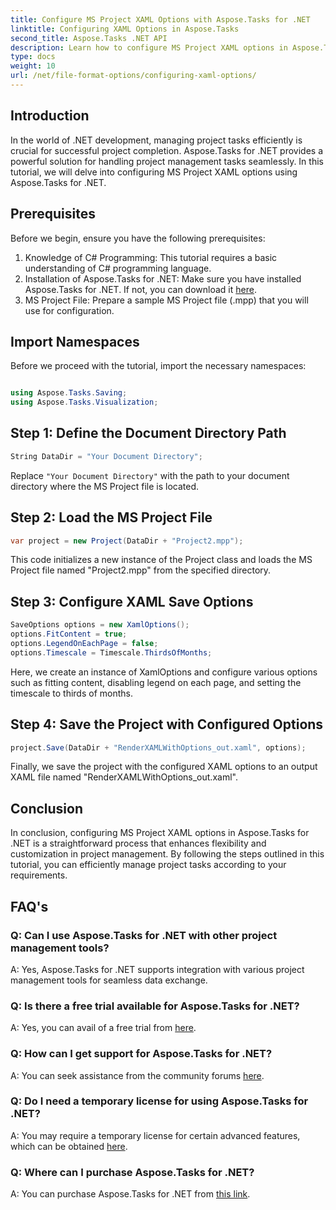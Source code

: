 ```yaml
---
title: Configure MS Project XAML Options with Aspose.Tasks for .NET
linktitle: Configuring XAML Options in Aspose.Tasks
second_title: Aspose.Tasks .NET API
description: Learn how to configure MS Project XAML options in Aspose.Tasks for .NET. Enhance project management flexibility and customization with step-by-step guidance.
type: docs
weight: 10
url: /net/file-format-options/configuring-xaml-options/
---
```

## Introduction
In the world of .NET development, managing project tasks efficiently is crucial for successful project completion. Aspose.Tasks for .NET provides a powerful solution for handling project management tasks seamlessly. In this tutorial, we will delve into configuring MS Project XAML options using Aspose.Tasks for .NET. 
## Prerequisites
Before we begin, ensure you have the following prerequisites:
1. Knowledge of C# Programming: This tutorial requires a basic understanding of C# programming language.
2. Installation of Aspose.Tasks for .NET: Make sure you have installed Aspose.Tasks for .NET. If not, you can download it [here](https://releases.aspose.com/tasks/net/).
3. MS Project File: Prepare a sample MS Project file (.mpp) that you will use for configuration.
## Import Namespaces
Before we proceed with the tutorial, import the necessary namespaces:
```csharp

using Aspose.Tasks.Saving;
using Aspose.Tasks.Visualization;
```
## Step 1: Define the Document Directory Path
```csharp
String DataDir = "Your Document Directory";
```
Replace `"Your Document Directory"` with the path to your document directory where the MS Project file is located.
## Step 2: Load the MS Project File
```csharp
var project = new Project(DataDir + "Project2.mpp");
```
This code initializes a new instance of the Project class and loads the MS Project file named "Project2.mpp" from the specified directory.
## Step 3: Configure XAML Save Options
```csharp
SaveOptions options = new XamlOptions();
options.FitContent = true;
options.LegendOnEachPage = false;
options.Timescale = Timescale.ThirdsOfMonths;
```
Here, we create an instance of XamlOptions and configure various options such as fitting content, disabling legend on each page, and setting the timescale to thirds of months.
## Step 4: Save the Project with Configured Options
```csharp
project.Save(DataDir + "RenderXAMLWithOptions_out.xaml", options);
```
Finally, we save the project with the configured XAML options to an output XAML file named "RenderXAMLWithOptions_out.xaml".
## Conclusion
In conclusion, configuring MS Project XAML options in Aspose.Tasks for .NET is a straightforward process that enhances flexibility and customization in project management. By following the steps outlined in this tutorial, you can efficiently manage project tasks according to your requirements.

## FAQ's

### Q: Can I use Aspose.Tasks for .NET with other project management tools?

A: Yes, Aspose.Tasks for .NET supports integration with various project management tools for seamless data exchange.

### Q: Is there a free trial available for Aspose.Tasks for .NET?

A: Yes, you can avail of a free trial from [here](https://releases.aspose.com/).

### Q: How can I get support for Aspose.Tasks for .NET?

A: You can seek assistance from the community forums [here](https://forum.aspose.com/c/tasks/15).

### Q: Do I need a temporary license for using Aspose.Tasks for .NET?

A: You may require a temporary license for certain advanced features, which can be obtained [here](https://purchase.aspose.com/temporary-license/).

### Q: Where can I purchase Aspose.Tasks for .NET?

A: You can purchase Aspose.Tasks for .NET from [this link](https://purchase.aspose.com/buy).
